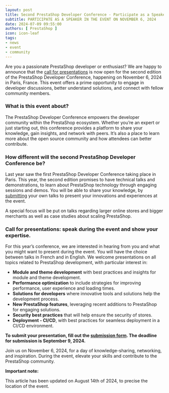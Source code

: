 ```yaml
---
layout: post
title: Second PrestaShop Developer Conference - Participate as a Speaker
subtitle: PARTICIPATE AS A SPEAKER IN THE EVENT ON NOVEMBER 6, 2024
date: 2024-07-09 09:55:00
authors: [ PrestaShop ]
icon: icon-leaf
tags:
- news
- event
- community
---
```


Are you a passionate PrestaShop developer or enthusiast? We are happy to announce that the [call for presentations](https://forms.gle/nBrP7Y1uYa5ZtE3z8) is now open for the second edition of the PrestaShop Developer Conference, happening on November 6, 2024 in Paris, France. This event offers a prime opportunity to engage in developer discussions, better understand solutions, and connect with fellow community members.

### What is this event about?

The PrestaShop Developer Conference empowers the developer community within the PrestaShop ecosystem. Whether you’re an expert or just starting out, this conference provides a platform to share your knowledge, gain insights, and network with peers. It’s also a place to learn more about the open source community and how attendees can better contribute.

### How different will the second PrestaShop Developer Conference be?

Last year saw the first PrestaShop Developer Conference taking place in Paris. This year, the second edition promises to have technical talks and demonstrations, to learn about PrestaShop technology through engaging sessions and demos. You will be able to share your knowledge, by [submitting](https://forms.gle/nBrP7Y1uYa5ZtE3z8) your own talks to present your innovations and experiences at the event.

A special focus will be put on talks regarding larger online stores and bigger merchants as well as case studies about scaling PrestaShop.

### Call for presentations: speak during the event and show your expertise.

For this year’s conference, we are interested in hearing from you and what you might want to present during the event. You will have the choice between talks in French and in English. We welcome presentations on all topics related to PrestaShop development, with particular interest in:  
* **Module and theme development** with best practices and insights for module and theme development.  
* **Performance optimization** to include strategies for improving performance, user experience and loading times.  
* **Solutions for developers** where innovative tools and solutions help the development process.  
* **New PrestaShop features**, leveraging recent additions to PrestaShop for engaging solutions.  
* **Security best practices** that will help ensure the security of stores.  
* **Deployment - CI/CD**, with best practices for seamless deployment in a CI/CD environment.  

**To submit your presentation, fill out the [submission form](https://forms.gle/nBrP7Y1uYa5ZtE3z8). The deadline for submission is September 9, 2024.**

Join us on November 6, 2024, for a day of knowledge-sharing, networking, and inspiration. During the event, elevate your skills and contribute to the PrestaShop community.

**Important note:**

This article has been updated on August 14th of 2024, to precise the location of the event.
